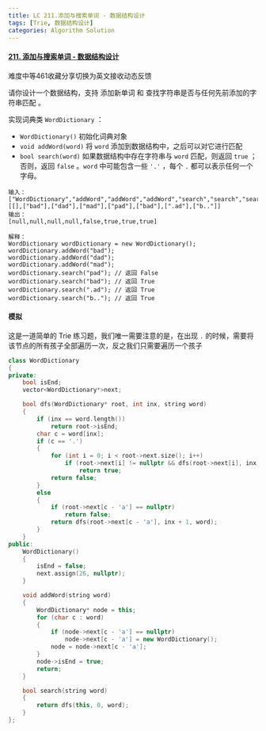 ```yaml
---
title: LC 211.添加与搜索单词 - 数据结构设计
tags: [Trie, 数据结构设计]
categories: Algorithm Solution
---
```


#### [211. 添加与搜索单词 - 数据结构设计](https://leetcode.cn/problems/design-add-and-search-words-data-structure/)

难度中等461收藏分享切换为英文接收动态反馈

请你设计一个数据结构，支持 添加新单词 和 查找字符串是否与任何先前添加的字符串匹配 。

实现词典类 `WordDictionary` ：

- `WordDictionary()` 初始化词典对象
- `void addWord(word)` 将 `word` 添加到数据结构中，之后可以对它进行匹配
- `bool search(word)` 如果数据结构中存在字符串与 `word` 匹配，则返回 `true` ；否则，返回 `false` 。`word` 中可能包含一些 `'.'` ，每个 `.` 都可以表示任何一个字母。

```
输入：
["WordDictionary","addWord","addWord","addWord","search","search","search","search"]
[[],["bad"],["dad"],["mad"],["pad"],["bad"],[".ad"],["b.."]]
输出：
[null,null,null,null,false,true,true,true]

解释：
WordDictionary wordDictionary = new WordDictionary();
wordDictionary.addWord("bad");
wordDictionary.addWord("dad");
wordDictionary.addWord("mad");
wordDictionary.search("pad"); // 返回 False
wordDictionary.search("bad"); // 返回 True
wordDictionary.search(".ad"); // 返回 True
wordDictionary.search("b.."); // 返回 True
```



#### 模拟

这是一道简单的 Trie 练习题，我们唯一需要注意的是，在出现 `.` 的时候，需要将该节点的所有孩子全部遍历一次，反之我们只需要遍历一个孩子

```cpp
class WordDictionary 
{
private:
	bool isEnd;
	vector<WordDictionary*>next;

	bool dfs(WordDictionary* root, int inx, string word)
	{
		if (inx == word.length())
			return root->isEnd;
		char c = word[inx];
		if (c == '.')
		{
			for (int i = 0; i < root->next.size(); i++)
				if (root->next[i] != nullptr && dfs(root->next[i], inx + 1, word))
					return true;
			return false;
		}
		else
		{
			if (root->next[c - 'a'] == nullptr)
				return false;
			return dfs(root->next[c - 'a'], inx + 1, word);
		}
	}
public:
	WordDictionary() 
	{
		isEnd = false;
		next.assign(26, nullptr);
	}

	void addWord(string word) 
	{
		WordDictionary* node = this;
		for (char c : word)
		{
			if (node->next[c - 'a'] == nullptr)
				node->next[c - 'a'] = new WordDictionary();
			node = node->next[c - 'a'];
		}
		node->isEnd = true;
		return;
	}

	bool search(string word) 
	{
		return dfs(this, 0, word);
	}
};
```

